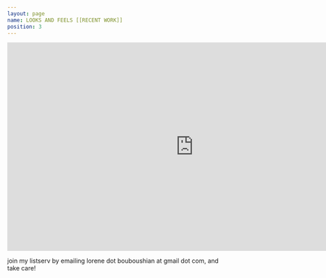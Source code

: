 ```yaml
---
layout: page
name: LOOKS AND FEELS [[RECENT WORK]]
position: 3
---
```





<iframe width="853" height="480" src="https://www.youtube.com/embed/ju_iLcaOY7k" frameborder="0" allow="autoplay; encrypted-media" allowfullscreen></iframe>

 


join my listserv by emailing lorene dot bouboushian at gmail dot com, and take care!
